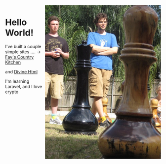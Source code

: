 <img src="ChessBros.jpg" align="right" height=500px>

# Hello World!

I've built a couple simple sites .... ->  [Fay's Country Kitchen](https://www.fayscountrykitchen.com "Test")

and [Divine Html](https://www.divinehtml.com)


I'm learning Laravel, and I love crypto


<!-- to do - add links to social media.  Update regularly.  -->
